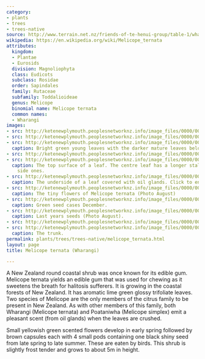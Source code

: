 ```yaml
---
category:
- plants
- trees
- trees-native
source: http://www.terrain.net.nz/friends-of-te-henui-group/table-1/wharangi-melicope-ternata.html
wikipedia: https://en.wikipedia.org/wiki/Melicope_ternata
attributes:
  kingdom:
  - Plantae
  - Eurosids
  division: Magnoliophyta
  class: Eudicots
  subclass: Rosidae
  order: Sapindales
  family: Rutaceae
  subfamily: Toddalioideae
  genus: Melicope
  binomial name: Melicope ternata
  common names:
  - Wharangi
images:
- src: http://ketenewplymouth.peoplesnetworknz.info/image_files/0000/0002/0794/Melicope_ternata__Wharangi._-2.JPG
- src: http://ketenewplymouth.peoplesnetworknz.info/image_files/0000/0011/6998/1-Melicope_ternata__Wharangi-007.JPG
- src: http://ketenewplymouth.peoplesnetworknz.info/image_files/0000/0008/2663/Melicope_ternata.JPG
  caption: Bright green young leaves with the darker mature leaves below.
- src: http://ketenewplymouth.peoplesnetworknz.info/image_files/0000/0011/6983/1-Melicope_ternata__Wharangi-003.JPG
- src: http://ketenewplymouth.peoplesnetworknz.info/image_files/0000/0011/6973/1-Melicope_ternata__Wharangi-002.JPG
  caption: The top surface of a leaf. The centre leaf has a longer stalk than the
    side ones.
- src: http://ketenewplymouth.peoplesnetworknz.info/image_files/0000/0011/6978/1-Melicope_ternata__Wharangi-010.JPG
  caption: The underside of a leaf covered with oil glands. Click to enlarge.
- src: http://ketenewplymouth.peoplesnetworknz.info/image_files/0000/0002/0789/Melicope_ternata__Wharangi._-1.JPG
  caption: The tiny flowers of Melicope ternata (Photo August)
- src: http://ketenewplymouth.peoplesnetworknz.info/image_files/0000/0008/2653/green_seed_capsules_Melicope_ternata_.JPG
  caption: Green seed cases December.
- src: http://ketenewplymouth.peoplesnetworknz.info/image_files/0000/0011/6988/1-Melicope_ternata__Wharangi-006.JPG
  caption: Last years seeds (Photo August).
- src: http://ketenewplymouth.peoplesnetworknz.info/image_files/0000/0002/0799/Melicope_ternata__Wharangi._-3.JPG
- src: http://ketenewplymouth.peoplesnetworknz.info/image_files/0000/0011/6993/1-Melicope_ternata__Wharangi-005.JPG
  caption: The trunk.
permalink: plants/trees/trees-native/melicope_ternata.html
layout: page
title: Melicope ternata (Wharangi)

---
```

A New Zealand round coastal shrub was once known for its edible gum. Melicope ternata yields an edible gum that was used for chewing as it sweetens the breath for halitosis sufferers. It is growing in the coastal forests of New Zealand. It has aromatic lime green glossy trifoliate leaves. Two species of Melicope are the only members of the citrus family to be present in New Zealand. As with other members of this family, both Wharangi (Melicope ternata) and Poataniwha (Melicope simplex) emit a pleasant scent (from oil glands) when the leaves are crushed.

Small yellowish green scented flowers develop in early spring followed by brown capsules each with 4 small pods containing one black shiny seed from late spring to late summer. These are eaten by birds. 
This shrub is slightly frost tender and grows to about 5m in height. 

